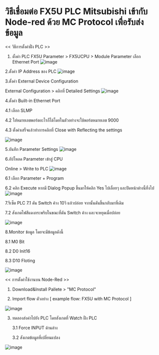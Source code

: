 # วิธีเชื่อมต่อ FX5U PLC Mitsubishi เข้ากับ Node-red ด้วย MC Protocol เพื่อรับส่งข้อมูล

 << วิธีการตั้งค่าฝั่ง PLC >>


1. ตั้งค่า PLC FX5U 
Parameter > FX5UCPU > Module Parameter เลือก Ethernet Port
![image](https://user-images.githubusercontent.com/67640462/232580400-d6b3f9fd-c0a0-4dc5-8734-13f6835a45fb.png)

2.ตั้งค่า IP Address ของ PLC
![image](https://user-images.githubusercontent.com/67640462/232581671-6e2e569b-cb50-4be8-97ea-a80e28a45f35.png)

3.ตั้งค่า External Device Configuration

External Configuration > คลิกที่ Detailed Settings
![image](https://user-images.githubusercontent.com/67640462/232582211-c1924bea-87cf-42fa-9cf5-dce6e90dc396.png)

4.ตั้งค่า Built-in Ethernet Port
  
  4.1 เลือก SLMP 
  
  4.2 ใส่หมายเลขพอร์ตอะไรก็ได้โดยในตัวอย่างจะใช้พอร์ตหมายเลข 9000
  
  4.3 ตั้งค่าเสร็จแล้วทำการคลิกที่ Close with Reflecting the settings
  
![image](https://user-images.githubusercontent.com/67640462/232584645-d4ddae4a-6d2c-4878-8197-73502f9d976f.png)

5.บันทึก Parameter Settings
![image](https://user-images.githubusercontent.com/67640462/232585310-45e0ab42-4c5f-4aaa-bdbe-67575d7796e4.png)

6.อัปโหลด Parameter เข้าสู่ CPU

   Online > Write to PLC
![image](https://user-images.githubusercontent.com/67640462/232585761-e8de1eb5-08fc-4e4d-aa23-fc59e2315096.png)
  
   6.1 เลือก Parameter + Program
   
   6.2 คลิก Execute หากมี Dialog Popup ขึ้นมาให้คลิก Yes ไปเลื่อยๆ และปิดหน้าต่างนี้ทิ้งไป
![image](https://user-images.githubusercontent.com/67640462/232586189-89f7afa2-f10b-4a58-bf33-a73a71eaf2b6.png)

7.รีเซ็ต PLC
   7.1 ดัน Switch ค้าง 10วิ แล้วปล่อย จากนั้นดันขึ้นกลับมาที่เดิม 
   
   7.2 สังเกตไฟสีแดงกระพริบในขณะที่ดัน Switch ค้าง และจะหยุดเมื่อปล่อย
   
![image](https://user-images.githubusercontent.com/67640462/232587093-65a67dbb-3451-4486-b4da-20cf44bbc324.png)

8.Monitor ข้อมูล โดยจะมีข้อมูลดังนี้

   8.1 M0   Bit
   
   8.2 D0   Init16
   
   8.3 D10  Floting

![image](https://user-images.githubusercontent.com/67640462/232593165-242d7ad3-6182-4c32-a6aa-0fd2b5950578.png)


<< การตั้งค่าใช้งานบน Node-Red >>
1. Download&Install Pallete > "MC Protocol"

2. Import flow ตัวอย่าง [ example flow: FX5U with MC Protocol ]

![image](https://user-images.githubusercontent.com/67640462/232591562-6e378657-3a31-4f7b-b715-09ff3f8179b4.png)

3. ทดลองส่งค่าไปยัง PLC โดยสังเกตที่ Watch ฝั่ง PLC 

   3.1 Force INPUT ด้านล่าง
   
   3.2 สังเกตข้อมูลที่เปลี่ยนแปลง
   
![image](https://user-images.githubusercontent.com/67640462/232594268-7134f073-dd79-4f03-9924-136af10ed17b.png)



